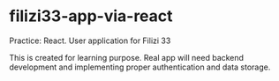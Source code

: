 # filizi33-app-via-react
Practice: React. User application for Filizi 33

This is created for learning purpose. Real app will need backend development and implementing proper authentication and data storage.

